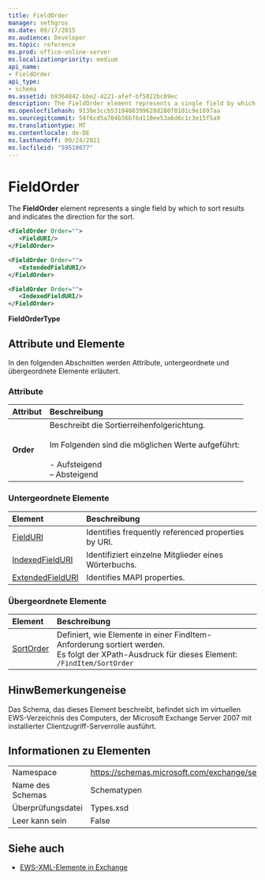 ```yaml
---
title: FieldOrder
manager: sethgros
ms.date: 09/17/2015
ms.audience: Developer
ms.topic: reference
ms.prod: office-online-server
ms.localizationpriority: medium
api_name:
- FieldOrder
api_type:
- schema
ms.assetid: b9364842-bbe2-4221-afef-bf5022bc89ec
description: The FieldOrder element represents a single field by which to sort results and indicates the direction for the sort.
ms.openlocfilehash: 9130e3ccb5319408399628d280f8101c9e1697aa
ms.sourcegitcommit: 54f6cd5a704b36b76d110ee53a6d6c1c3e15f5a9
ms.translationtype: MT
ms.contentlocale: de-DE
ms.lasthandoff: 09/24/2021
ms.locfileid: "59510077"
---
```

# <a name="fieldorder"></a>FieldOrder

The **FieldOrder** element represents a single field by which to sort results and indicates the direction for the sort. 
  
```xml
<FieldOrder Order="">
   <FieldURI/>
</FieldOrder>
```

```xml
<FieldOrder Order="">
   <ExtendedFieldURI/> 
</FieldOrder>
```

```xml
<FieldOrder Order="">
   <IndexedFieldURI/>
</FieldOrder>
```

**FieldOrderType**

## <a name="attributes-and-elements"></a>Attribute und Elemente

In den folgenden Abschnitten werden Attribute, untergeordnete und übergeordnete Elemente erläutert.
  
### <a name="attributes"></a>Attribute

|**Attribut**|**Beschreibung**|
|:-----|:-----|
|**Order** <br/> | Beschreibt die Sortierreihenfolgerichtung.<br/><br/> Im Folgenden sind die möglichen Werte aufgeführt: <br/> <br/>- Aufsteigend  <br/>– Absteigend  <br/> |
   
### <a name="child-elements"></a>Untergeordnete Elemente

|**Element**|**Beschreibung**|
|:-----|:-----|
|[FieldURI](fielduri.md) <br/> |Identifies frequently referenced properties by URI.  <br/> |
|[IndexedFieldURI](indexedfielduri.md) <br/> |Identifiziert einzelne Mitglieder eines Wörterbuchs.  <br/> |
|[ExtendedFieldURI](extendedfielduri.md) <br/> |Identifies MAPI properties.  <br/> |
   
### <a name="parent-elements"></a>Übergeordnete Elemente

|**Element**|**Beschreibung**|
|:-----|:-----|
|[SortOrder](sortorder.md) <br/> |Definiert, wie Elemente in einer FindItem-Anforderung sortiert werden.  <br/> Es folgt der XPath-Ausdruck für dieses Element:  `/FindItem/SortOrder` <br/> |
   
## <a name="remarks"></a>HinwBemerkungeneise

Das Schema, das dieses Element beschreibt, befindet sich im virtuellen EWS-Verzeichnis des Computers, der Microsoft Exchange Server 2007 mit installierter Clientzugriff-Serverrolle ausführt.
  
## <a name="element-information"></a>Informationen zu Elementen

|||
|:-----|:-----|
|Namespace  <br/> |https://schemas.microsoft.com/exchange/services/2006/types  <br/> |
|Name des Schemas  <br/> |Schematypen  <br/> |
|Überprüfungsdatei  <br/> |Types.xsd  <br/> |
|Leer kann sein  <br/> |False  <br/> |
   
## <a name="see-also"></a>Siehe auch

- [EWS-XML-Elemente in Exchange](ews-xml-elements-in-exchange.md)

